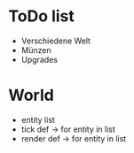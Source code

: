 # ToDo list

- Verschiedene Welt
- Münzen
- Upgrades


# World 
- entity list
- tick def -> for entity in list
- render def -> for entity in list